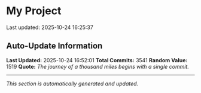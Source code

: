 # My Project


Last updated: 2025-10-24 16:25:37




























































































































































































































































































































































































































































































































































































































































































































































































































































































































































































































































































































































































































































































































































































































































































































































































































































































































































































































































































































































































































































































































































































































































































































































































































































































































































































































































































































































































































































































































































































































































































































































































































































































































































































































































































































































































































































































































































































































































































































































































































































































## Auto-Update Information

**Last Updated:** 2025-10-24 16:52:01
**Total Commits:** 3541
**Random Value:** 1519
**Quote:** _The journey of a thousand miles begins with a single commit._

---
_This section is automatically generated and updated._